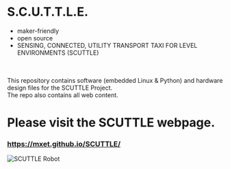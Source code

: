 # S.C.U.T.T.L.E.
* maker-friendly
* open source
* SENSING, CONNECTED, UTILITY TRANSPORT TAXI FOR LEVEL ENVIRONMENTS (SCUTTLE)
<br>
<br> This repository contains software (embedded Linux & Python) and hardware design files for the SCUTTLE Project.
<br> The repo also contains all web content.

# Please visit the SCUTTLE webpage.
### https://mxet.github.io/SCUTTLE/

![SCUTTLE Robot](https://raw.githubusercontent.com/MXET/SCUTTLE/master/docs/index_files/image001.png)
